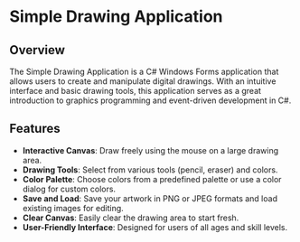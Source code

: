 # Simple Drawing Application

## Overview

The Simple Drawing Application is a C# Windows Forms application that allows users to create and manipulate digital drawings. With an intuitive interface and basic drawing tools, this application serves as a great introduction to graphics programming and event-driven development in C#.

## Features

- **Interactive Canvas**: Draw freely using the mouse on a large drawing area.
- **Drawing Tools**: Select from various tools (pencil, eraser) and colors.
- **Color Palette**: Choose colors from a predefined palette or use a color dialog for custom colors.
- **Save and Load**: Save your artwork in PNG or JPEG formats and load existing images for editing.
- **Clear Canvas**: Easily clear the drawing area to start fresh.
- **User-Friendly Interface**: Designed for users of all ages and skill levels.



